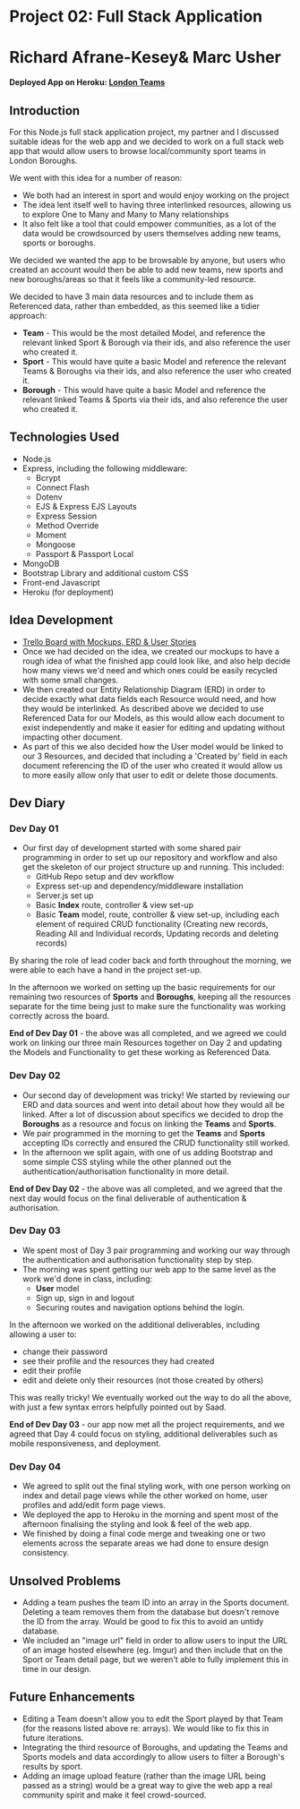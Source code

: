 # Project 02: Full Stack Application
# Richard Afrane-Kesey& Marc Usher

**Deployed App on Heroku: [London Teams](https://londonteams.herokuapp.com/)**

## Introduction
For this Node.js full stack application project, my partner and I discussed suitable ideas for the web app and we decided to work on a full stack web app that would allow users to browse local/community sport teams in London Boroughs.

We went with this idea for a number of reason:

* We both had an interest in sport and would enjoy working on the project
* The idea lent itself well to having three interlinked resources, allowing us to explore One to Many and Many to Many relationships
* It also felt like a tool that could empower communities, as a lot of the data would be crowdsourced by users themselves adding new teams, sports or boroughs.

We decided we wanted the app to be browsable by anyone, but users who created an account would then be able to add new teams, new sports and new boroughs/areas so that it feels like a community-led resource.

We decided to have 3 main data resources and to include them as Referenced data, rather than embedded, as this seemed like a tidier approach:

- **Team** - This would be the most detailed Model, and reference the relevant linked Sport & Borough via their ids, and also reference the user who created it.
- **Sport** - This would have quite a basic Model and reference the relevant 
Teams & Boroughs via their ids, and also reference the user who created it.
- **Borough** - This would have quite a basic Model and reference the relevant linked Teams & Sports via their ids, and also reference the user who created it.


## Technologies Used
* Node.js
* Express, including the following middleware:
    * Bcrypt
    * Connect Flash
    * Dotenv
    * EJS & Express EJS Layouts
    * Express Session
    * Method Override
    * Moment
    * Mongoose
    * Passport & Passport Local
* MongoDB
* Bootstrap Library and additional custom CSS
* Front-end Javascript
* Heroku (for deployment)

## Idea Development
* [Trello Board with Mockups, ERD & User Stories](https://trello.com/b/0jRY5sv5/ga-project-2-marc-richard)
* Once we had decided on the idea, we created our mockups to have a rough idea of what the finished app could look like, and also help decide how many views we'd need and which ones could be easily recycled with some small changes.
* We then created our Entity Relationship Diagram (ERD) in order to decide exactly what data fields each Resource would need, and how they would be interlinked. As described above we decided to use Referenced Data for our Models, as this would allow each document to exist independently and make it easier for editing and updating without impacting other document.
* As part of this we also decided how the User model would be linked to our 3 Resources, and decided that including a 'Created by' field in each document referencing the ID of the user who created it would allow us to more easily allow only that user to edit or delete those documents.

## Dev Diary

### Dev Day 01
* Our first day of development started with some shared pair programming in order to set up our repository and workflow and also get the skeleton of our project structure up and running. This included:
    * GitHub Repo setup and dev workflow
    * Express set-up and dependency/middleware installation
    * Server.js set up
    * Basic **Index** route, controller & view set-up
    * Basic **Team** model, route, controller & view set-up, including each element of required CRUD functionality (Creating new records, Reading All and Individual records, Updating records and deleting records)

By sharing the role of lead coder back and forth throughout the morning, we were able to each have a hand in the project set-up.

In the afternoon we worked on setting up the basic requirements for our remaining two resources of **Sports** and **Boroughs**, keeping all the resources separate for the time being just to make sure the functionality was working correctly across the board.

**End of Dev Day 01** - the above was all completed, and we agreed we could work on linking our three main Resources together on Day 2 and updating the Models and Functionality to get these working as Referenced Data.

### Dev Day 02
* Our second day of development was tricky! We started by reviewing our ERD and data sources and went into detail about how they would all be linked. After a lot of discussion about specifics we decided to drop the **Boroughs** as a resource and focus on linking the **Teams** and **Sports**.
* We pair programmed in the morning to get the **Teams** and **Sports** accepting IDs correctly and ensured the CRUD functionality still worked.
* In the afternoon we split again, with one of us adding Bootstrap and some simple CSS styling while the other planned out the authentication/authorisation functionality in more detail.

**End of Dev Day 02** - the above was all completed, and we agreed that the next day would focus on the final deliverable of authentication & authorisation.

### Dev Day 03
* We spent most of Day 3 pair programming and working our way through the authentication and authorisation functionality step by step.
* The morning was spent getting our web app to the same level as the work we'd done in class, including:
    * **User** model
    * Sign up, sign in and logout
    * Securing routes and navigation options behind the login.

In the afternoon we worked on the additional deliverables, including allowing a user to: 
* change their password
* see their profile and the resources they had created
* edit their profile
* edit and delete only their resources (not those created by others)

This was really tricky! We eventually worked out the way to do all the above, with just a few syntax errors helpfully pointed out by Saad.

**End of Dev Day 03** - our app now met all the project requirements, and we agreed that Day 4 could focus on styling, additional deliverables such as mobile responsiveness, and deployment.

### Dev Day 04
* We agreed to split out the final styling work, with one person working on index and detail page views while the other worked on home, user profiles and add/edit form page views.
* We deployed the app to Heroku in the morning and spent most of the afternoon finalising the styling and look & feel of the web app.
* We finished by doing a final code merge and tweaking one or two elements across the separate areas we had done to ensure design consistency.

## Unsolved Problems
* Adding a team pushes the team ID into an array in the Sports document. Deleting a team removes them from the database but doesn't remove the ID from the array. Would be good to fix this to avoid an untidy database.
* We included an "image url" field in order to allow users to input the URL of an image hosted elsewhere (eg. Imgur) and then include that on the Sport or Team detail page, but we weren't able to fully implement this in time in our design.

## Future Enhancements
* Editing a Team doesn't allow you to edit the Sport played by that Team (for the reasons listed above re: arrays). We would like to fix this in future iterations.
* Integrating the third resource of Boroughs, and updating the Teams and Sports models and data accordingly to allow users to filter a Borough's results by sport.
* Adding an image upload feature (rather than the image URL being passed as a string) would be a great way to give the web app a real community spirit and make it feel crowd-sourced.